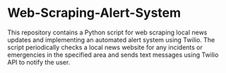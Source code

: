 # Web-Scraping-Alert-System
This repository contains a Python script for web scraping local news updates and implementing an automated alert system using Twilio. The script periodically checks a local news website for any incidents or emergencies in the specified area and sends text messages using Twilio API to notify the user. 
